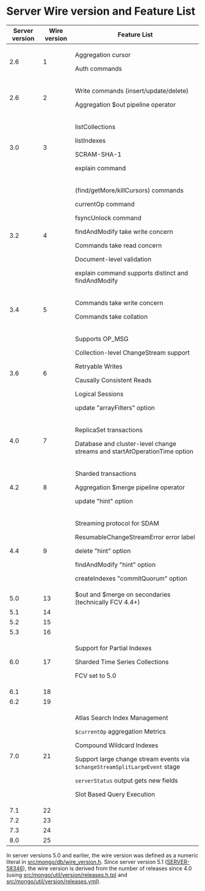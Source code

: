 # Server Wire version and Feature List

| Server version | Wire version | Feature List                                                                                                                                                                                                                                                                |
| -------------- | ------------ | --------------------------------------------------------------------------------------------------------------------------------------------------------------------------------------------------------------------------------------------------------------------------- |
| 2.6            | 1            | <p>Aggregation cursor</p> <p>Auth commands</p>                                                                                                                                                                                                                              |
| 2.6            | 2            | <p>Write commands (insert/update/delete)</p> <p>Aggregation $out pipeline operator</p>                                                                                                                                                                                      |
| 3.0            | 3            | <p>listCollections</p> <p>listIndexes</p> <p>SCRAM-SHA-1</p> <p>explain command</p>                                                                                                                                                                                         |
| 3.2            | 4            | <p>(find/getMore/killCursors) commands</p> <p>currentOp command</p> <p>fsyncUnlock command</p> <p>findAndModify take write concern</p> <p>Commands take read concern</p> <p>Document-level validation</p> <p>explain command supports distinct and findAndModify</p>        |
| 3.4            | 5            | <p>Commands take write concern</p> <p>Commands take collation</p>                                                                                                                                                                                                           |
| 3.6            | 6            | <p>Supports OP_MSG</p> <p>Collection-level ChangeStream support</p> <p>Retryable Writes</p> <p>Causally Consistent Reads</p> <p>Logical Sessions</p> <p>update "arrayFilters" option</p>                                                                                    |
| 4.0            | 7            | <p>ReplicaSet transactions</p> <p>Database and cluster-level change streams and startAtOperationTime option</p>                                                                                                                                                             |
| 4.2            | 8            | <p>Sharded transactions</p> <p>Aggregation $merge pipeline operator</p> <p>update "hint" option</p>                                                                                                                                                                         |
| 4.4            | 9            | <p>Streaming protocol for SDAM</p> <p>ResumableChangeStreamError error label</p> <p>delete "hint" option</p> <p>findAndModify "hint" option</p> <p>createIndexes "commitQuorum" option</p>                                                                                  |
| 5.0            | 13           | $out and $merge on secondaries (technically FCV 4.4+)                                                                                                                                                                                                                       |
| 5.1            | 14           |                                                                                                                                                                                                                                                                             |
| 5.2            | 15           |                                                                                                                                                                                                                                                                             |
| 5.3            | 16           |                                                                                                                                                                                                                                                                             |
| 6.0            | 17           | <p>Support for Partial Indexes</p><p>Sharded Time Series Collections</p><p>FCV set to 5.0</p>                                                                                                                                                                               |
| 6.1            | 18           |                                                                                                                                                                                                                                                                             |
| 6.2            | 19           |                                                                                                                                                                                                                                                                             |
| 7.0            | 21           | <p>Atlas Search Index Management</p><p>`$currentOp` aggregation Metrics</p><p>Compound Wildcard Indexes</p><p>Support large change stream events via `$changeStreamSplitLargeEvent` stage</p><p>`serverStatus` output gets new fields</p> <p>Slot Based Query Execution</p> |
| 7.1            | 22           |                                                                                                                                                                                                                                                                             |
| 7.2            | 23           |                                                                                                                                                                                                                                                                             |
| 7.3            | 24           |                                                                                                                                                                                                                                                                             |
| 8.0            | 25           |                                                                                                                                                                                                                                                                             |

In server versions 5.0 and earlier, the wire version was defined as a numeric literal in
[src/mongo/db/wire_version.h](https://github.com/mongodb/mongo/blob/master/src/mongo/db/wire_version.h). Since server
version 5.1 ([SERVER-58346](https://jira.mongodb.org/browse/SERVER-58346)), the wire version is derived from the number
of releases since 4.0 (using
[src/mongo/util/version/releases.h.tpl](https://github.com/mongodb/mongo/blob/master/src/mongo/util/version/releases.h.tpl)
and
[src/mongo/util/version/releases.yml](https://github.com/mongodb/mongo/blob/master/src/mongo/util/version/releases.yml)).
